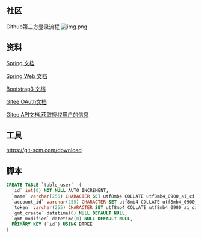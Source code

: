 ## 社区

Github第三方登录流程
![img.png](https://github.com/wwmmrr/community/edit/master/img.png)

## 资料
[Spring 文档](https://spring.io/guides)

[Spring Web 文档](https://spring.io/guides/gs/serving-web-content)

[Bootstrap3 文档](https://v3.bootcss.com/getting-started/)

[Gitee OAuth文档](https://gitee.com/api/v5/oauth_doc#/)

[Gitee API文档,获取授权用户的信息](https://gitee.com/api/v5/swagger#/getV5User)


## 工具
https://git-scm.com/download

## 脚本

```sql
CREATE TABLE `table_user`  (
  `id` int(0) NOT NULL AUTO_INCREMENT,
  `name` varchar(255) CHARACTER SET utf8mb4 COLLATE utf8mb4_0900_ai_ci NULL DEFAULT NULL,
  `account_id` varchar(255) CHARACTER SET utf8mb4 COLLATE utf8mb4_0900_ai_ci NULL DEFAULT NULL,
  `token` varchar(255) CHARACTER SET utf8mb4 COLLATE utf8mb4_0900_ai_ci NULL DEFAULT NULL,
  `gmt_create` datetime(0) NULL DEFAULT NULL,
  `gmt_modified` datetime(0) NULL DEFAULT NULL,
  PRIMARY KEY (`id`) USING BTREE
)
```
